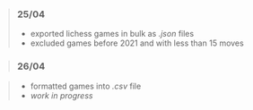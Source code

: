 
>### 25/04
>
>- exported lichess games in bulk as *.json* files
>- excluded games before 2021 and with less than 15 moves

>### 26/04

>- formatted games into *.csv* file
>- *work in progress*